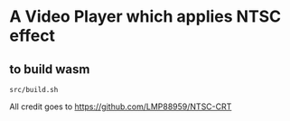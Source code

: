 # A Video Player which applies NTSC effect

## to build wasm

```
src/build.sh
```

All credit goes to https://github.com/LMP88959/NTSC-CRT

